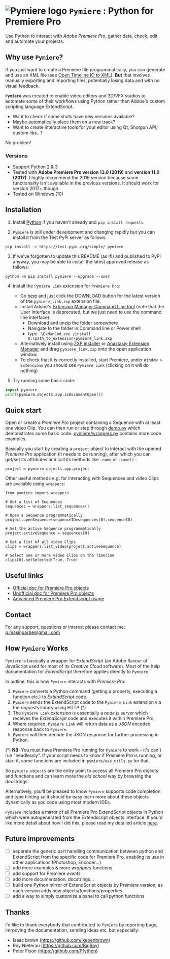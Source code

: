 # ![```Pymiere``` logo](logo.png) ```Pymiere``` : Python for Premiere Pro
Use Python to interact with _Adobe Premiere Pro_, gather data, check, edit and automate your projects.

## Why use ```Pymiere```?
If you just want to create a Premiere file programmatically, you can  generate and use an XML file (see [Open Timeline IO to XML](https://opentimelineio.readthedocs.io/en/latest/tutorials/adapters.html#final-cut-pro-xml)). **But** that involves manually exporting and importing files, potentially losing data and with no visual feedback.

**```Pymiere```** was created to enable video editors and 3D/VFX studios to automate some of their workflows using Python rather than Adobe's custom scripting language ExtendScript.

- Want to check if some shots have new versions available?
- Maybe automatically place them on a new track?
- Want to create interactive tools for your editor using Qt, Shotgun API, custom libs...?

No problem!

### Versions
  * Support Python 2 & 3
  * Tested with **Adobe Premiere Pro version 13.0 (2019)** and **version 11.0 (2017)**. I highly recommend the 2019 version because some functionality isn't available in the previous versions. It should work for version 2017+ though.
  * Tested on Windows (10)


## Installation

  1. Install [Python](https://www.python.org/downloads/windows/) if you haven't already and `pip install requests`.

  2. `Pymiere` is still under development and changing rapidly but you can install it from the Test PyPi server as follows:

    pip install -i https://test.pypi.org/simple/ pymiere

  3. If we've forgotten to update this README (as if!) and published to PyPi anyway, you may be able to install the latest approved release as follows:

    python -m pip install pymiere --upgrade --user


  4. Install the `Pymiere Link` extension for `Premiere Pro`:

      * Go [here](https://github.com/qmasingarbe/pymiere/blob/master/pymiere_link.zxp) and just click the DOWNLOAD button for the latest version of the `pymiere_link.zxp` extension file.
      * Install Adobe's [Extension Manager Command Line tool](https://partners.adobe.com/exchangeprogram/creativecloud/support/exman-com-line-tool.html) (note that the User Interface is deprecated, but we just need to use the command line interface).
        - Download and unzip the folder somewhere
        - Navigate to the folder in Command line or Power shell
        - type `.\ExManCmd.exe /install D:\path_to_extension\pymiere_link.zxp`
      * Alternatively install using [ZXP installer](https://aescripts.com/learn/zxp-installer/) or [Anastasiy Extension Manager](http://install.anastasiy.com) and drag `pymiere_link.zxp` onto the open application window.
      * To check that it is correctly installed, start Premiere, under `Window > Extensions` you should see `Pymiere Link` (clicking on it will do nothing)


  3. Try running some basic code:
```python
import pymiere
print(pymiere.objects.app.isDocumentOpen())
```

## Quick start
Open or create a _Premiere Pro_ project containing a Sequence with at least one video Clip. You can then run or step through [demo.py](https://github.com/qmasingarbe/pymiere/blob/master/demo.py) which demonstrates some basic code. [pymiere/wrappers.py](https://github.com/qmasingarbe/pymiere/blob/master/pymiere/wrappers.py) contains more code examples.

Basically you start by creating a ```project``` object to interact with the opened _Premiere Pro_ application (it needs to be running), after which you can get/set its attributes and call its methods like ```.name``` or ```.save()``` :

    project = pymiere.objects.app.project

Other useful methods e.g. for interacting with Sequences and video Clips are available using ```wrappers```:

    from pymiere import wrappers

    # Get a list of Sequences
    sequences = wrappers.list_sequences()

    # Open a Sequence programmatically
    project.openSequence(sequenceID=sequences[0].sequenceID)

    # Set the active Sequence programmatically
    project.activeSequence = sequences[0]

    # Get a list of all video Clips
    clips = wrappers.list_video(project.activeSequence)

    # Select one or more video Clips on the Timeline
    clips[0].setSelected(True, True)

## Useful links
* [Official doc for Premiere Pro objects](http://ppro.aenhancers.com/)
* [Unofficial doc for Premiere Pro objects](http://www.brysonmichael.com/premiereapi/objects)
* [Advanced Premiere Pro Extendscript usage](https://github.com/Adobe-CEP/Samples/blob/master/PProPanel/jsx/PPRO/Premiere.jsx)

## Contact
For any support, questions or interest please contact me: <a href="mailto:q.masingarbe@gmail.com">q.masingarbe@gmail.com</a>

## How ```Pymiere``` Works
```Pymiere``` is basically a wrapper for _ExtendScript_ (an Adobe flavour of JavaScript used for most of its _Creative Cloud_ software).  Most of the help documentation for _ExtendScript_ therefore applies directly to ```Pymiere```.

In outline, this is how ```Pymiere``` interacts with _Premiere Pro_:
1. ```Pymiere``` converts a Python command (getting a property, executing a function etc.) to _ExtendScript_ code.
2. ```Pymiere``` sends the ExtendScript code to the `Pymiere Link` extension via the _requests_ library using HTTP (*)
3. The `Pymiere Link` extension is essentially a _node.js_ server which receives the _ExtendScript_ code and executes it within Premiere Pro.
4. Where required, `Pymiere Link` will return data as a _JSON_ encoded response back to ```Pymiere```.
5. ```Pymiere``` will then decode the JSON response for further processing in Python.

(*) **NB:** You must have Premiere Pro running for ```Pymiere``` to work - it's can't run "headlessly".  If your script needs to know if Premiere Pro is running, or start it, some functions are included in `pymiere/exe_utils.py` for that.

So `pymiere.objects` are the entry point to access all Premiere Pro objects and functions and can learn more the _old school_ way by browsing the docstrings.

Alternatively, you'll be pleased to know ```Pymiere``` supports code completion and type hinting so it should be easy learn more about these objects dynamically as you code using most modern IDEs.

```Pymiere``` includes a mirror of all Premiere Pro ExtendScript objects in Python which were autogenerated from the Extendscript objects interface.  If you'd like more detail about how I did this, please read my detailed article [here](https://www.linkedin.com/pulse/python-control-adobe-applications-quentin-masingarbe/).

## Future improvements
 - [ ] separate the generic part handling communication between python and ExtendScript from the specific code for Premiere Pro, enabling its use in other applications (Photoshop, Encoder...)
 - [ ] add more examples & more _wrappers_ functions
 - [ ] add support for Premiere _events_
 - [ ] add more documentation, docstrings...
 - [ ] build one Python mirror of ExtendScript objects by Premiere version, as each version adds new objects/functions/properties
 - [ ] add a way to simply customize a panel to call python functions

 ## Thanks
 I'd like to thank everybody that contributed to ```Pymiere``` by reporting bugs, imrpoving the documentation, sending ideas etc. but especially:
 - Isaac brown (https://github.com/ikebenbrown)
 - Roy Nieterau (https://github.com/BigRoy)
 - Peter Fison (https://github.com/Pfython)
